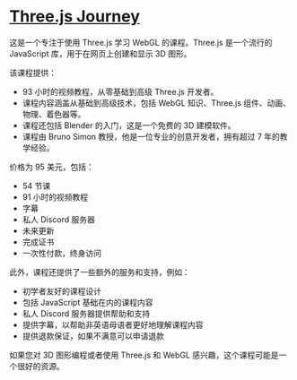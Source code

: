 # [Three.js Journey](https://threejs-journey.com/#)

这是一个专注于使用 Three.js 学习 WebGL 的课程。Three.js 是一个流行的 JavaScript 库，用于在网页上创建和显示 3D 图形。

该课程提供：

- 93 小时的视频教程，从零基础到高级 Three.js 开发者。
- 课程内容涵盖从基础到高级技术，包括 WebGL 知识、Three.js 组件、动画、物理、着色器等。
- 课程还包括 Blender 的入门，这是一个免费的 3D 建模软件。
- 课程由 Bruno Simon 教授，他是一位专业的创意开发者，拥有超过 7 年的教学经验。

价格为 95 美元，包括：

- 54 节课
- 91 小时的视频教程
- 字幕
- 私人 Discord 服务器
- 未来更新
- 完成证书
- 一次性付款，终身访问

此外，课程还提供了一些额外的服务和支持，例如：

- 初学者友好的课程设计
- 包括 JavaScript 基础在内的课程内容
- 私人 Discord 服务器提供帮助和支持
- 提供字幕，以帮助非英语母语者更好地理解课程内容
- 提供退款保证，如果不满意可以申请退款

如果您对 3D 图形编程或者使用 Three.js 和 WebGL 感兴趣，这个课程可能是一个很好的资源。
